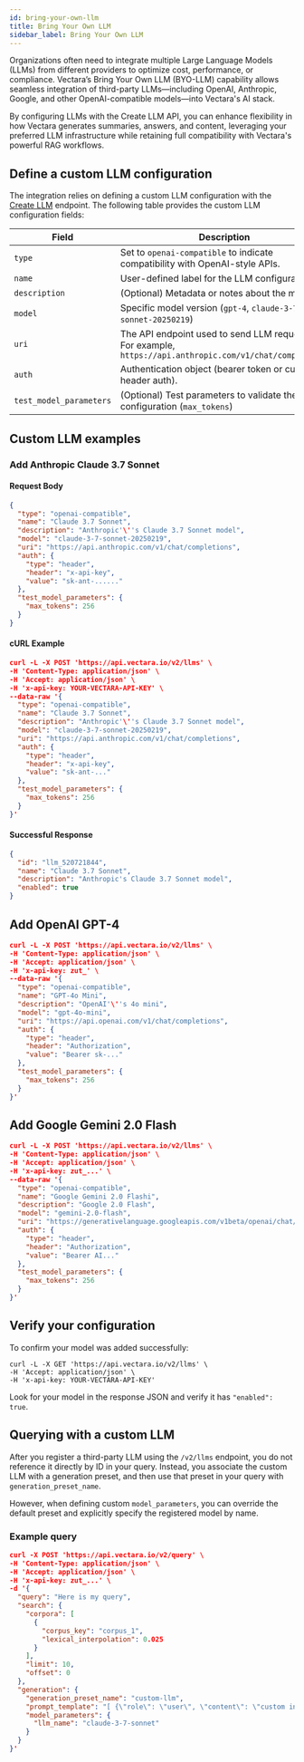 ```yaml
---
id: bring-your-own-llm
title: Bring Your Own LLM
sidebar_label: Bring Your Own LLM
---
```


Organizations often need to integrate multiple Large Language Models (LLMs) 
from different providers to optimize cost, performance, or compliance. 
Vectara’s Bring Your Own LLM (BYO-LLM) capability allows seamless integration 
of third-party LLMs—including OpenAI, Anthropic, Google, and other 
OpenAI-compatible models—into Vectara's AI stack.

By configuring LLMs with the Create LLM API, you can enhance flexibility in 
how Vectara generates summaries, answers, and content, leveraging your 
preferred LLM infrastructure while retaining full compatibility with Vectara's 
powerful RAG workflows.

## Define a custom LLM configuration

The integration relies on defining a custom LLM configuration with the 
[Create LLM](/docs/api-reference/llms-apis/create-llm) endpoint. The following table provides 
the custom LLM configuration fields:

| Field | Description |
| --- | --- |
| `type`                  | Set to `openai-compatible` to indicate compatibility with OpenAI-style APIs. |
| `name`                  | User-defined label for the LLM configuration. |  |
| `description`           | (Optional) Metadata or notes about the model. |  |
| `model`                 | Specific model version (`gpt-4`, `claude-3-7-sonnet-20250219`) |  |
| `uri`                   | The API endpoint used to send LLM requests. For example, `https://api.anthropic.com/v1/chat/completions`|  |
| `auth`                  | Authentication object (bearer token or custom header auth). |  |
| `test_model_parameters` | (Optional) Test parameters to validate the configuration (`max_tokens`) |  |

## Custom LLM examples

### Add Anthropic Claude 3.7 Sonnet

#### Request Body

```json
{
  "type": "openai-compatible",
  "name": "Claude 3.7 Sonnet",
  "description": "Anthropic'\''s Claude 3.7 Sonnet model",
  "model": "claude-3-7-sonnet-20250219",
  "uri": "https://api.anthropic.com/v1/chat/completions",
  "auth": {
    "type": "header",
    "header": "x-api-key",
    "value": "sk-ant-......"
  },
  "test_model_parameters": {
    "max_tokens": 256
  }
}
```

#### cURL Example

```json
curl -L -X POST 'https://api.vectara.io/v2/llms' \
-H 'Content-Type: application/json' \
-H 'Accept: application/json' \
-H 'x-api-key: YOUR-VECTARA-API-KEY' \
--data-raw '{
  "type": "openai-compatible",
  "name": "Claude 3.7 Sonnet",
  "description": "Anthropic'\''s Claude 3.7 Sonnet model",
  "model": "claude-3-7-sonnet-20250219",
  "uri": "https://api.anthropic.com/v1/chat/completions",
  "auth": {
    "type": "header",
    "header": "x-api-key",
    "value": "sk-ant-..."
  },
  "test_model_parameters": {
    "max_tokens": 256
  }
}'
```

#### Successful Response

```json
{
  "id": "llm_520721844",
  "name": "Claude 3.7 Sonnet",
  "description": "Anthropic's Claude 3.7 Sonnet model",
  "enabled": true
}
```

## Add OpenAI GPT-4

```json
curl -L -X POST 'https://api.vectara.io/v2/llms' \
-H 'Content-Type: application/json' \
-H 'Accept: application/json' \
-H 'x-api-key: zut_' \
--data-raw '{
  "type": "openai-compatible",
  "name": "GPT-4o Mini",
  "description": "OpenAI'\''s 4o mini",
  "model": "gpt-4o-mini",
  "uri": "https://api.openai.com/v1/chat/completions",
  "auth": {
    "type": "header",
    "header": "Authorization",
    "value": "Bearer sk-..."
  },
  "test_model_parameters": {
    "max_tokens": 256
  }
}'
```

## Add Google Gemini 2.0 Flash

```json
curl -L -X POST 'https://api.vectara.io/v2/llms' \
-H 'Content-Type: application/json' \
-H 'Accept: application/json' \
-H 'x-api-key: zut_...' \
--data-raw '{
  "type": "openai-compatible",
  "name": "Google Gemini 2.0 Flashi",
  "description": "Google 2.0 Flash",
  "model": "gemini-2.0-flash",
  "uri": "https://generativelanguage.googleapis.com/v1beta/openai/chat/completions",
  "auth": {
    "type": "header",
    "header": "Authorization",
    "value": "Bearer AI..."
  },
  "test_model_parameters": {
    "max_tokens": 256
  }
}'

```
## Verify your configuration

To confirm your model was added successfully:

```
curl -L -X GET 'https://api.vectara.io/v2/llms' \
-H 'Accept: application/json' \
-H 'x-api-key: YOUR-VECTARA-API-KEY'
```

Look for your model in the response JSON and verify it has `"enabled": true`.

## Querying with a custom LLM

After you register a third-party LLM using the `/v2/llms` endpoint, you do not 
reference it directly by ID in your query. Instead, you associate the custom 
LLM with a generation preset, and then use that preset in your query 
with `generation_preset_name`.

However, when defining custom `model_parameters`, you can override the default 
preset and explicitly specify the registered model by name.

### Example query 

```json
curl -X POST 'https://api.vectara.io/v2/query' \
-H 'Content-Type: application/json' \
-H 'Accept: application/json' \
-H 'x-api-key: zut_...' \
-d '{
  "query": "Here is my query",
  "search": {
    "corpora": [
      {
        "corpus_key": "corpus_1",
        "lexical_interpolation": 0.025
      }
    ],
    "limit": 10,
    "offset": 0
  },
  "generation": {
    "generation_preset_name": "custom-llm",
    "prompt_template": "[ {\"role\": \"user\", \"content\": \"custom instructions\"} ]",
    "model_parameters": {
      "llm_name": "claude-3-7-sonnet"
    }
  }
}'
```
